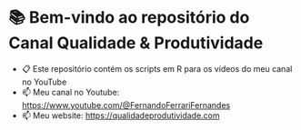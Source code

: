 # 📚 Bem-vindo ao repositório do Canal Qualidade & Produtividade
- 📋 Este repositório contém os scripts em R para os vídeos do meu canal no YouTube
- 📫 Meu canal no Youtube: https://www.youtube.com/@FernandoFerrariFernandes
- 📫 Meu website: https://qualidadeprodutividade.com
